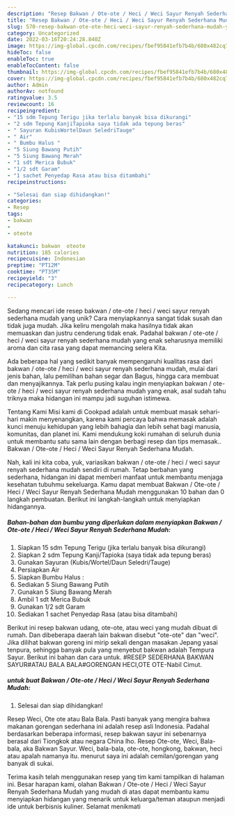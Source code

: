 ```yaml
---
description: "Resep Bakwan / Ote-ote / Heci / Weci Sayur Renyah Sederhana Mudah yang Lezat"
title: "Resep Bakwan / Ote-ote / Heci / Weci Sayur Renyah Sederhana Mudah yang Lezat"
slug: 570-resep-bakwan-ote-ote-heci-weci-sayur-renyah-sederhana-mudah-yang-lezat
category: Uncategorized
date: 2022-03-16T20:24:28.840Z
image: https://img-global.cpcdn.com/recipes/fbef95841efb7b4b/680x482cq70/bakwan-ote-ote-heci-weci-sayur-renyah-sederhana-mudah-foto-resep-utama.jpg
hideToc: false
enableToc: true
enableTocContent: false
thumbnail: https://img-global.cpcdn.com/recipes/fbef95841efb7b4b/680x482cq70/bakwan-ote-ote-heci-weci-sayur-renyah-sederhana-mudah-foto-resep-utama.jpg
cover: https://img-global.cpcdn.com/recipes/fbef95841efb7b4b/680x482cq70/bakwan-ote-ote-heci-weci-sayur-renyah-sederhana-mudah-foto-resep-utama.jpg
author: Admin
authorAv: notfound
ratingvalue: 3.5
reviewcount: 16
recipeingredient:
- "15 sdm Tepung Terigu jika terlalu banyak bisa dikurangi"
- "2 sdm Tepung KanjiTapioka saya tidak ada tepung beras"
- " Sayuran KubisWortelDaun SeledriTauge"
- " Air"
- " Bumbu Halus "
- "5 Siung Bawang Putih"
- "5 Siung Bawang Merah"
- "1 sdt Merica Bubuk"
- "1/2 sdt Garam"
- "1 sachet Penyedap Rasa atau bisa ditambahi"
recipeinstructions:

- "Selesai dan siap dihidangkan!"
categories:
- Resep
tags:
- bakwan
- 
- oteote

katakunci: bakwan  oteote 
nutrition: 185 calories
recipecuisine: Indonesian
preptime: "PT12M"
cooktime: "PT35M"
recipeyield: "3"
recipecategory: Lunch

---
```





Sedang mencari ide resep bakwan / ote-ote / heci / weci sayur renyah sederhana mudah yang unik? Cara menyiapkannya sangat tidak susah dan tidak juga mudah. Jika keliru mengolah maka hasilnya tidak akan memuaskan dan justru cenderung tidak enak. Padahal bakwan / ote-ote / heci / weci sayur renyah sederhana mudah yang enak seharusnya memiliki aroma dan cita rasa yang dapat memancing selera Kita.





Ada beberapa hal yang sedikit banyak mempengaruhi kualitas rasa dari bakwan / ote-ote / heci / weci sayur renyah sederhana mudah, mulai dari jenis bahan, lalu pemilihan bahan segar dan Bagus, hingga cara membuat dan menyajikannya. Tak perlu pusing kalau ingin menyiapkan bakwan / ote-ote / heci / weci sayur renyah sederhana mudah yang enak,      asal sudah tahu triknya maka hidangan ini mampu jadi suguhan istimewa.














Tentang Kami Misi kami di Cookpad adalah untuk membuat masak sehari-hari makin menyenangkan, karena kami percaya bahwa memasak adalah kunci menuju kehidupan yang lebih bahagia dan lebih sehat bagi manusia, komunitas, dan planet ini. Kami mendukung koki rumahan di seluruh dunia untuk membantu satu sama lain dengan berbagi resep dan tips memasak.. Bakwan / Ote-ote / Heci / Weci Sayur Renyah Sederhana Mudah.






Nah, kali ini kita coba, yuk, variasikan bakwan / ote-ote / heci / weci sayur renyah sederhana mudah sendiri di rumah. Tetap berbahan yang sederhana, hidangan ini dapat memberi manfaat untuk membantu menjaga kesehatan tubuhmu sekeluarga. Kamu dapat membuat Bakwan / Ote-ote / Heci / Weci Sayur Renyah Sederhana Mudah menggunakan 10 bahan dan 0 langkah pembuatan. Berikut ini langkah-langkah untuk menyiapkan hidangannya.

<!--inarticleads1-->

##### Bahan-bahan dan bumbu yang diperlukan dalam menyiapkan Bakwan / Ote-ote / Heci / Weci Sayur Renyah Sederhana Mudah:

1. Siapkan 15 sdm Tepung Terigu (jika terlalu banyak bisa dikurangi)
1. Siapkan 2 sdm Tepung Kanji/Tapioka (saya tidak ada tepung beras)
1. Gunakan  Sayuran (Kubis/Wortel/Daun Seledri/Tauge)
1. Persiapkan  Air
1. Siapkan  Bumbu Halus :
1. Sediakan 5 Siung Bawang Putih
1. Gunakan 5 Siung Bawang Merah
1. Ambil 1 sdt Merica Bubuk
1. Gunakan 1/2 sdt Garam
1. Sediakan 1 sachet Penyedap Rasa (atau bisa ditambahi)


Berikut ini resep bakwan udang, ote-ote, atau weci yang mudah dibuat di rumah. Dan dibeberapa daerah lain bakwan disebut &#34;ote-ote&#34; dan &#34;weci&#34;. Jika dilihat bakwan goreng ini mirip sekali dengan masakan Jepang yasai tenpura, sehingga banyak pula yang menyebut bakwan adalah Tempura Sayur. Berikut ini bahan dan cara untuk. #RESEP SEDERHANA BAKWAN SAYUR#ATAU BALA BALA#GORENGAN HECI,OTE OTE-Nabil Cimut. 

<!--inarticleads2-->

#####  untuk buat Bakwan / Ote-ote / Heci / Weci Sayur Renyah Sederhana Mudah:


1. Selesai dan siap dihidangkan!

Resep Weci, Ote ote atau Bala Bala. Pasti banyak yang mengira bahwa makanan gorengan sederhana ini adalah resep asli Indonesia. Padahal berdasarkan beberapa informasi, resep bakwan sayur ini sebenarnya berasal dari Tiongkok atau negara China lho. Resep Ote-ote, Weci, Bala-bala, aka Bakwan Sayur. Weci, bala-bala, ote-ote, hongkong, bakwan, heci atau apalah namanya itu. menurut saya ini adalah cemilan/gorengan yang banyak di sukai. 

Terima kasih telah menggunakan resep yang tim kami tampilkan di halaman ini. Besar harapan kami, olahan Bakwan / Ote-ote / Heci / Weci Sayur Renyah Sederhana Mudah yang mudah di atas dapat membantu kamu menyiapkan hidangan yang menarik untuk keluarga/teman ataupun menjadi ide untuk berbisnis kuliner. Selamat menikmati
